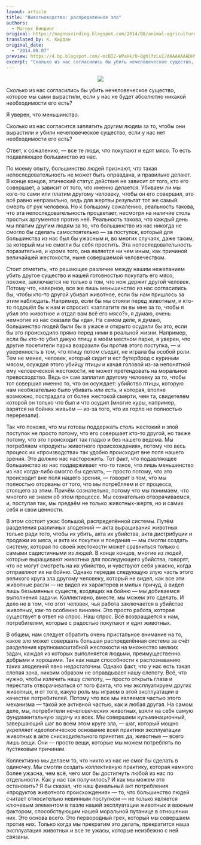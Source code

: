 ```yaml
---
layout: article
title: "Животноводство: распределенное зло"
authors:
  - Магнус Виндинг
original: https://magnusvinding.blogspot.com/2014/08/animal-agriculture-distributed-evil.html
translated_by: К. Кирдан
original_date:
  - "2014.08.07"
preview: https://4.bp.blogspot.com/-mcBI2-WPaHk/U-QghlfzLuI/AAAAAAAADHM/hLl045czFtM/s1600/tumblr_magkhuSjf21rxmio6o1_500.jpg
excerpt: "Сколько из нас согласились бы убить нечеловеческое существо, которое мы сами вырастили, если у нас не будет абсолютно никакой необходимости его есть? Я уверен, что меньшинство. Сколько из нас согласится заплатить другим людям за то, чтобы они вырастили и убили нечеловеческое существо, если у нас нет необходимости его есть? Ответ, к сожалению, — все те люди, что покупают и едят мясо. То есть подавляющее большинство из нас."
---
```

<center><img src="https://4.bp.blogspot.com/-mcBI2-WPaHk/U-QghlfzLuI/AAAAAAAADHM/hLl045czFtM/s1600/tumblr_magkhuSjf21rxmio6o1_500.jpg"/></center>

Сколько из нас согласились бы убить нечеловеческое существо, которое мы сами вырастили, если у нас не будет абсолютно никакой необходимости его есть?

Я уверен, что меньшинство.

Сколько из нас согласится заплатить другим людям за то, чтобы они вырастили и убили нечеловеческое существо, если у нас нет необходимости его есть?

Ответ, к сожалению, — все те люди, что покупают и едят мясо. То есть подавляющее большинство из нас.

По моему опыту, большинство людей признают, что такая непоследовательность не может быть оправдана, и правильно делают. В конце концов, этический статус действия не зависит от того, кто его совершает, а зависит от того, что именно делается. Убиваем ли мы кого-то сами или платим другому человеку, чтобы он его совершил, это всё равно неправильно, ведь для жертвы результат тот же самый: смерть от рук человека. Но к большому сожалению, реальность такова, что эта непоследовательность процветает, несмотря на наличие столь простых аргументов против неё. Реальность такова, что каждый день мы платим другим людям за то, что большинство из нас никогда не смогло бы сделать самостоятельно — за поступок, который для большинства из нас был бы ужасным и, во многих случаях, даже таким, за который мы не смогли бы себя простить. Эта непоследовательность поразительна, и кроме того, она является ни чем иным, как причиной величайшей жестокости, ныне совершаемой человечеством.

Стоит отметить, что решающее различие между нашим нежеланием убить другое существо и нашей готовностью покупать его мясо, похоже, заключается не только в том, что нож держит другой человек. Потому что, наверное, все же лишь меньшинство из нас согласились бы, чтобы кто-то другой убивал животное, если бы нам пришлось за этим наблюдать. Например, если бы мы стояли перед животным, и кто-то подошёл бы к нам и спросил: «заплатите ли вы мне за то, чтобы я убил это животное и отдал вам всё его мясо?», я думаю, очень немногие из нас сказали бы «да». На самом деле, я думаю, большинство людей были бы в ужасе и открыто осудили бы это, если бы это происходило прямо перед ними в реальной жизни. Например, если бы кто-то убил дикую птицу в моём местном парке, я уверен, что другие посетители парка возразили бы против этого поступка, — и уверенность в том, что птицу потом съедят, не играла бы особой роли. Тем не менее, человек, который сидит и ест бутерброд с куриным мясом, осуждая этого убийцу птицы и качая головой из-за непонятной ему человеческой жестокости, не может претендовать на моральное превосходство. Ведь он сам заплатил другому человеку за то, чтобы тот совершил именно то, что он осуждает: убийство птицы, которую нам необязательно было убивать или есть, и которая, вполне возможно, пострадала от более жестокой смерти, чем та, свидетелем которой он только что был и что осудил (многие куры, например, варятся на бойнях живьём — из-за того, что их горло не полностью перерезали).

Так что похоже, что мы готовы поддержать столь жестокий и злой поступок не просто потому, что его совершает кто-то другой, но также потому, что это происходит так гладко и без нашего ведома. Мы потребляем «продукты животного происхождения», потому что весь процесс их «производства» так удобно происходит вне поля нашего зрения. Это должно нас насторожить. Тот факт, что подавляющее большинство из нас поддерживает что-то такое, что лишь меньшинство из нас когда-либо смогло бы сделать, — просто потому, что это происходит вне поля нашего зрения, — говорит о том, что мы полностью оторваны от того, что мы потребляем и от процесса, стоящего за этим. Причём сознательно, потому что мы понимаем, что многого не знаем об этом процессе. Мы сознательно отворачиваемся, и, поступая так, мы предаём не только животных-жертв, но и самих себя и свои ценности.

В этом состоит ужас большой, распределённой системы. Путём разделения различных злодеяний — акта выращивания животных только ради того, чтобы их убить, акта их убийства, акта дистрибуции и продажи их мяса, и акта их покупки и поедания — мы смогли создать систему, которая по своей жестокости может сравниться только с самыми садистичными из людей. В конце концов, многие из людей, которые выращивают животных для последующего убийства, говорят, что не могут смотреть на их убийство, и чувствуют себя ужасно, когда отправляют их на бойню. Однако передав следующую злую часть этого великого круга зла другому человеку, который не видел, как все эти животные расли — не видел их характеров и милых причуд, а видел лишь безымянных существ, входящих на бойню — мы добиваемся выполнения задачи. Коллективно, вместе, мы можем это сделать. И дело не в том, что этот человек, чья работа заключается в убийстве животных, как-то особенно виновен. Это просто работа, которая существует в ответ на спрос. Наш спрос. Всё возвращается к нам, потребителям, которые с радостью покупают и едят животных.

В общем, нам следует обратить очень пристальное внимание на то, какое зло может совершать большая распределённая система за счёт разделения крупномасштабной жестокости на множество мелких задач, каждая из которых выполняется людьми, преимущественно добрыми и хорошими. Так как наши способности к распознаванию таких злодеяний явно недостаточны. Однако факт, что у нас есть такая слепая зона, никоим образом не оправдывает нашу слепоту. Всё, что нужно, чтобы излечить нашу слепоту, — просто открыть глаза и перестать отворачиваться от того факта, что мы эксплуатируем других животных, и от того, какую роль мы играем в этой эксплуатации в качестве потребителей. Потому что все мы являемся частью этого механизма — такой же активной частью, как и любая другая. На самом деле, мы, потребители нечеловеческих животных, взяли на себя самую фундаментальную задачу из всех. Мы совершаем кульминационный, завершающий шаг во всем этом круге зла, — шаг, который мощно укрепляет идеологическое основание всей практики эксплуатации животных в акте снисходительного принятия: да, животные — всего лишь вещи. Они — просто вещи, которые мы можем потреблять по пустяковым причинам.

Коллективно мы делаем то, что никто из нас не смог бы сделать в одиночку. Мы смогли создать коллективную практику, которая намного более ужасна, чем всё, чего мог бы достигнуть любой из нас по отдельности. Как у нас так получилось? И как мы можем это остановить? Я бы сказал, что наш финальный акт потребления «продуктов животного происхождения» — то, что большинство людей считает относительно невинным поступком — не только является ключевым элементом в пазле нашей эксплуатации животных и важным фактором, способствующим нашей моральной путанице в отношении них. Это основа всего. Это первородный грех, который мы совершаем против них. Только когда мы прекратим это делать, прекратится наша эксплуатация животных и все те ужасы, которые неизбежно с ней связаны.
